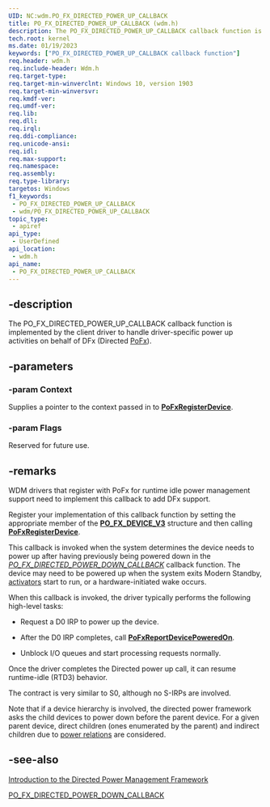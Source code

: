 ```yaml
---
UID: NC:wdm.PO_FX_DIRECTED_POWER_UP_CALLBACK
title: PO_FX_DIRECTED_POWER_UP_CALLBACK (wdm.h)
description: The PO_FX_DIRECTED_POWER_UP_CALLBACK callback function is implemented by the client driver to handle driver-specific power up activities on behalf of DFx.
tech.root: kernel
ms.date: 01/19/2023
keywords: ["PO_FX_DIRECTED_POWER_UP_CALLBACK callback function"]
req.header: wdm.h
req.include-header: Wdm.h
req.target-type: 
req.target-min-winverclnt: Windows 10, version 1903
req.target-min-winversvr: 
req.kmdf-ver: 
req.umdf-ver: 
req.lib: 
req.dll: 
req.irql: 
req.ddi-compliance: 
req.unicode-ansi: 
req.idl: 
req.max-support: 
req.namespace: 
req.assembly: 
req.type-library: 
targetos: Windows
f1_keywords:
 - PO_FX_DIRECTED_POWER_UP_CALLBACK
 - wdm/PO_FX_DIRECTED_POWER_UP_CALLBACK
topic_type:
 - apiref
api_type:
 - UserDefined
api_location:
 - wdm.h
api_name:
 - PO_FX_DIRECTED_POWER_UP_CALLBACK
---
```


## -description

The PO_FX_DIRECTED_POWER_UP_CALLBACK callback function is implemented by the client driver to handle driver-specific power up activities on behalf of DFx (Directed [PoFx](/windows-hardware/drivers/kernel/overview-of-the-power-management-framework)).

## -parameters

### -param Context

Supplies a pointer to the context passed in to [**PoFxRegisterDevice**](./nf-wdm-pofxregisterdevice.md).

### -param Flags

Reserved for future use.

## -remarks

WDM drivers that register with PoFx for runtime idle power management support need to implement this callback to add DFx support.

Register your implementation of this callback function by setting the appropriate member of the [**PO_FX_DEVICE_V3**](ns-wdm-po_fx_device_v3.md) structure and then calling [**PoFxRegisterDevice**](./nf-wdm-pofxregisterdevice.md).

This callback is invoked when the system determines the device needs to power up after having previously being powered down in the [*PO_FX_DIRECTED_POWER_DOWN_CALLBACK*](./nc-wdm-po_fx_directed_power_down_callback.md) callback function. The device may need to be powered up when the system exits Modern Standby, [activators](/windows-hardware/design/device-experiences/activators) start to run, or a hardware-initiated wake occurs.

When this callback is invoked, the driver typically performs the following high-level tasks:

- Request a D0 IRP to power up the device.

- After the D0 IRP completes, call [**PoFxReportDevicePoweredOn**](./nf-wdm-pofxreportdevicepoweredon.md).

- Unblock I/O queues and start processing requests normally.

Once the driver completes the Directed power up call, it can resume runtime-idle (RTD3) behavior.

The contract is very similar to S0, although no S-IRPs are involved.

Note that if a device hierarchy is involved, the directed power framework asks the child devices to power down before the parent device.  For a given parent device, direct children (ones enumerated by the parent) and indirect children due to [power relations](/windows-hardware/drivers/kernel/irp-mn-query-device-relations) are considered.

## -see-also

[Introduction to the Directed Power Management Framework](/windows-hardware/drivers/kernel/introduction-to-the-directed-power-management-framework)

[PO_FX_DIRECTED_POWER_DOWN_CALLBACK](nc-wdm-po_fx_directed_power_down_callback.md)

